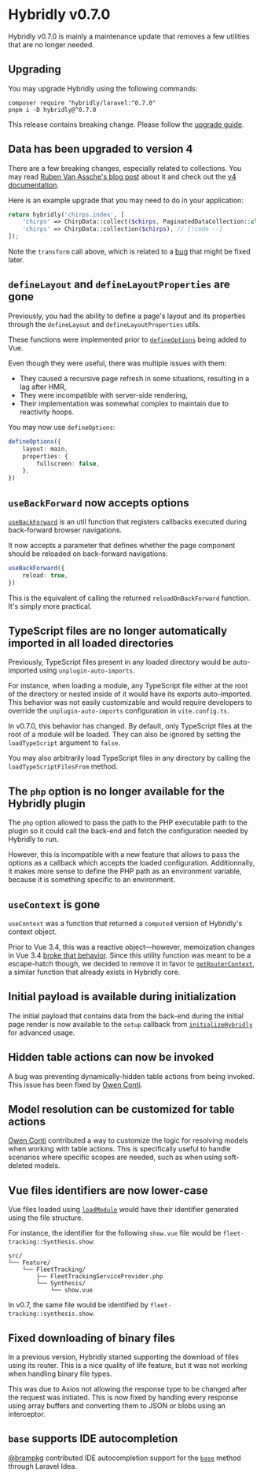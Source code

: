 # Hybridly v0.7.0

<div class="preface">
Hybridly v0.7.0 is mainly a maintenance update that removes a few utilities that are no longer needed.
</div>

## Upgrading

You may upgrade Hybridly using the following commands:

```shell [pnpm]
composer require "hybridly/laravel:^0.7.0"
pnpm i -D hybridly@^0.7.0
```

This release contains breaking change. Please follow the [upgrade guide](../guide/upgrade/v0.7.x.md).

## Data has been upgraded to version 4

There are a few breaking changes, especially related to collections. You may read [Ruben Van Assche's blog post](https://rubenvanassche.com/hi-there-laravel-data-4/) about it and check out the [v4 documentation](https://spatie.be/docs/laravel-data/v4/introduction).

Here is an example upgrade that you may need to do in your application:

```php
return hybridly('chirps.index', [
    'chirps' => ChirpData::collect($chirps, PaginatedDataCollection::class)->transform(), // [!code ++]
    'chirps' => ChirpData::collection($chirps), // [!code --]
]);
```

Note the `transform` call above, which is related to a [bug](https://github.com/spatie/laravel-data/pull/682) that might be fixed later.

## `defineLayout` and `defineLayoutProperties` are gone

Previously, you had the ability to define a page's layout and its properties through the `defineLayout` and `defineLayoutProperties` utils.

These functions were implemented prior to [`defineOptions`](https://vuejs.org/api/sfc-script-setup.html#defineoptions) being added to Vue.

Even though they were useful, there was multiple issues with them:
- They caused a recursive page refresh in some situations, resulting in a lag after HMR,
- They were incompatible with server-side rendering,
- Their implementation was somewhat complex to maintain due to reactivity hoops.

You may now use `defineOptions`:

```ts
defineOptions({
	layout: main,
	properties: {
		fullscreen: false,
	},
})
```

## `useBackForward` now accepts options

[`useBackForward`](../api/utils/use-back-forward.md) is an util function that registers callbacks executed during back-forward browser navigations.

It now accepts a parameter that defines whether the page component should be reloaded on back-forward navigations:

```ts
useBackForward({
	reload: true,
})
```

This is the equivalent of calling the returned `reloadOnBackForward` function. It's simply more practical.

## TypeScript files are no longer automatically imported in all loaded directories

Previously, TypeScript files present in any loaded directory would be auto-imported using `unplugin-auto-imports`. 

For instance, when loading a module, any TypeScript file either at the root of the directory or nested inside of it would have its exports auto-imported. This behavior was not easily customizable and would require developers to override the `unplugin-auto-imports` configuration in `vite.config.ts`.

In v0.7.0, this behavior has changed. By default, only TypeScript files at the root of a module will be loaded. They can also be ignored by setting the `loadTypeScript` argument to `false`.

You may also arbitrarily load TypeScript files in any directory by calling the `loadTypeScriptFilesFrom` method.

## The `php` option is no longer available for the Hybridly plugin

The `php` option allowed to pass the path to the PHP executable path to the plugin so it could call the back-end and fetch the configuration needed by Hybridly to run.

However, this is incompatible with a new feature that allows to pass the options as a callback which accepts the loaded configuration. Additionnally, it makes more sense to define the PHP path as an environment variable, because it is something specific to an environment.

## `useContext` is gone

`useContext` was a function that returned a `computed` version of Hybridly's context object. 

Prior to Vue 3.4, this was a reactive object—however, memoization changes in Vue 3.4 [broke that behavior](https://github.com/vuejs/core/issues/10046). Since this utility function was meant to be a escape-hatch though, we decided to remove it in favor to [`getRouterContext`](../api/utils/get-router-context.md), a similar function that already exists in Hybridly core.

## Initial payload is available during initialization

The initial payload that contains data from the back-end during the initial page render is now available to the `setup` callback from [`initializeHybridly`](../api/utils/initialize-hybridly.md#setup) for advanced usage.

## Hidden table actions can now be invoked

A bug was preventing dynamically-hidden table actions from being invoked. This issue has been fixed by [Owen Conti](https://github.com/hybridly/hybridly/pull/112).

## Model resolution can be customized for table actions

[Owen Conti](https://github.com/hybridly/hybridly/pull/113) contributed a way to customize the logic for resolving models when working with table actions. This is specifically useful to handle scenarios where specific scopes are needed, such as when using soft-deleted models.

## Vue files identifiers are now lower-case

Vue files loaded using [`loadModule`](../api/laravel/hybridly.md#loadmodule) would have their identifier generated using the file structure. 

For instance, the identifier for the following `show.vue` file would be `fleet-tracking::Synthesis.show`:
```
src/
└── Feature/
    └── FleetTracking/
        ├── FleetTrackingServiceProvider.php
        └── Synthesis/
            └── show.vue
```

In v0.7, the same file would be identified by `fleet-tracking::synthesis.show`.

## Fixed downloading of binary files

In a previous version, Hybridly started supporting the download of files using its router. This is a nice quality of life feature, but it was not working when handling binary file types. 

This was due to Axios not allowing the response type to be changed after the request was initiated. This is now fixed by handling every response using array buffers and converting them to JSON or blobs using an interceptor.

## `base` supports IDE autocompletion

[@brampkg](https://twitter.com/brampkg) contributed IDE autocompletion support for the [`base`](../api/laravel/hybridly.md#base) method through Laravel Idea.
